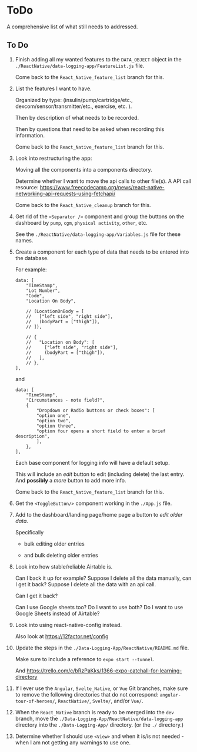 # ToDo

A comprehensive list of what still needs to addressed.

## To Do

1. Finish adding all my wanted features to the `DATA_OBJECT` object in the `./ReactNative/data-logging-app/FeatureList.js` file.

   Come back to the `React_Native_feature_list` branch for this.

2. List the features I want to have.

   Organized by type: (insulin/pump/cartridge/etc., dexcom/sensor/transmitter/etc., exercise, etc. ).

   Then by description of what needs to be recorded.

   Then by questions that need to be asked when recording this information.

   Come back to the `React_Native_feature_list` branch for this.

3. Look into restructuring the app:

   Moving all the components into a components directory.

   Determine whether I want to move the api calls to other file(s). A API call resource: https://www.freecodecamp.org/news/react-native-networking-api-requests-using-fetchapi/

   Come back to the `React_Native_cleanup` branch for this.

4. Get rid of the `<Separator />` component and group the buttons on the dashboard by `pump`, `cgm`, `physical activity`, `other`, etc.

   See the `./ReactNative/data-logging-app/Variables.js` file for these names.

5. Create a component for each type of data that needs to be entered into the database.

   For example:

   ```
   data: [
       "TimeStamp",
       "Lot Number",
       "Code",
       "Location On Body",

       // (LocationOnBody = [
       //   ["left side", "right side"],
       //   (bodyPart = ["thigh"]),
       // ]),

       // {
       //   "Location on Body": [
       //     ["left side", "right side"],
       //     (bodyPart = ["thigh"]),
       //   ],
       // },
   ],
   ```

   and

   ```
   data: [
       "TimeStamp",
       "Circumstances - note field?",
       {
           "Dropdown or Radio buttons or check boxes": [
           "option one",
           "option two",
           "option three",
           "option four opens a short field to enter a brief description",
           ],
       },
   ],
   ```

   Each base component for logging info will have a default setup.

   This will include an _edit_ button to edit (including delete) the last entry. And **possibly** a _more_ button to add more info.

   Come back to the `React_Native_feature_list` branch for this.

6. Get the `<ToggleButton/>` component working in the `./App.js` file.

7. Add to the dashboard/landing page/home page a button to _edit older data_.

   Specifically

   - bulk editing older entries

   - and bulk deleting older entries

8. Look into how stable/reliable Airtable is.

   Can I back it up for example? Suppose I delete all the data manually, can I get it back? Suppose I delete all the data with an api call.

   Can I get it back?

   Can I use Google sheets too? Do I want to use both? Do I want to use Google Sheets instead of Airtable?

9. Look into using react-native-config instead.

   Also look at https://12factor.net/config

10. Update the steps in the `./Data-Logging-App/ReactNative/README.md` file.

    Make sure to include a reference to `expo start --tunnel`.

    And https://trello.com/c/bRzPaKks/1366-expo-catchall-for-learning-directory

11. If I ever use the `Angular`, `Svelte_Native`, or `Vue` Git branches, make sure to remove the following directories that do not correspond: `angular-tour-of-heroes/`, `ReactNative/`, `Svelte/`, and/or `Vue/`.

12. When the `React_Native` branch is ready to be merged into the `dev` branch, move the `./Data-Logging-App/ReactNative/data-logging-app` directory into the `./Data-Logging-App/` directory. (or the `./` directory.)

13. Determine whether I should use `<View>` and when it is/is not needed - when I am not getting any warnings to use one.
